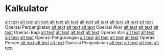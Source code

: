 # Kalkulator
[alt text](https://github.com/cahyatri/Kalkulator/blob/master/Kalkulator/button%20angka.png)
[alt text](https://github.com/cahyatri/Kalkulator/blob/master/Kalkulator/button%20angka2.png)
[alt text](https://github.com/cahyatri/Kalkulator/blob/master/Kalkulator/button%20opr.png)
[alt text](https://github.com/cahyatri/Kalkulator/blob/master/Kalkulator/button%20opr.png)
[alt text](https://github.com/cahyatri/Kalkulator/blob/master/Kalkulator/button%20opr2.png)
[alt text](https://github.com/cahyatri/Kalkulator/blob/master/Kalkulator/button%20opr3.png)
[alt text](https://github.com/cahyatri/Kalkulator/blob/master/Kalkulator/case.png)
[alt text](https://github.com/cahyatri/Kalkulator/blob/master/Kalkulator/class.png)
[alt text](https://github.com/cahyatri/Kalkulator/blob/master/Kalkulator/hasil.png)
[alt text](https://github.com/cahyatri/Kalkulator/blob/master/Kalkulator/hasil2.png )
Operasi Perpangkatan
[alt text](https://github.com/cahyatri/Kalkulator/blob/master/Kalkulator/run1.png)
[alt text](https://github.com/cahyatri/Kalkulator/blob/master/Kalkulator/run2.png)
[alt text](https://github.com/cahyatri/Kalkulator/blob/master/Kalkulator/run3.png)
Operasi Akar
[alt text](https://github.com/cahyatri/Kalkulator/blob/master/Run/akar1.png)
[alt text](https://github.com/cahyatri/Kalkulator/blob/master/Run/akar2.png)
[alt text](https://github.com/cahyatri/Kalkulator/blob/master/Run/hasilakar.png)
Operasi Bagi
[alt text](https://github.com/cahyatri/Kalkulator/blob/master/Run/bagi%20(2).png)
[alt text](https://github.com/cahyatri/Kalkulator/blob/master/Run/bagi1.png)
[alt text](https://github.com/cahyatri/Kalkulator/blob/master/Run/bagi2.png)
[alt text](https://github.com/cahyatri/Kalkulator/blob/master/Run/hasil%20bagi.png)
Operasi Kali
[alt text](https://github.com/cahyatri/Kalkulator/blob/master/Run/kali1.png)
[alt text](https://github.com/cahyatri/Kalkulator/blob/master/Run/kali.png)
[alt text](https://github.com/cahyatri/Kalkulator/blob/master/Run/kali2.png)
[alt text](https://github.com/cahyatri/Kalkulator/blob/master/Run/hasil%20kali.png)
Operasi Pengurangan
[alt text](https://github.com/cahyatri/Kalkulator/blob/master/Run/kurang1.png)
[alt text](https://github.com/cahyatri/Kalkulator/blob/master/Run/kurang.png)
[alt text](https://github.com/cahyatri/Kalkulator/blob/master/Run/kurang2.png)
[alt text](https://github.com/cahyatri/Kalkulator/blob/master/Run/hasil%20kurang.png)
Operasi Persen
[alt text](https://github.com/cahyatri/Kalkulator/blob/master/Run/persen.png)
[alt text](https://github.com/cahyatri/Kalkulator/blob/master/Run/persen1.png)
[alt text](https://github.com/cahyatri/Kalkulator/blob/master/Run/hasil%20persen.png)
Operasi Penjumlahan
[alt text](https://github.com/cahyatri/Kalkulator/blob/master/Run/tambah1.png)
[alt text](https://github.com/cahyatri/Kalkulator/blob/master/Run/tambah.png)
[alt text](https://github.com/cahyatri/Kalkulator/blob/master/Run/tambah2.png)
[alt text](https://github.com/cahyatri/Kalkulator/blob/master/Run/hasil%20tambah.png)
